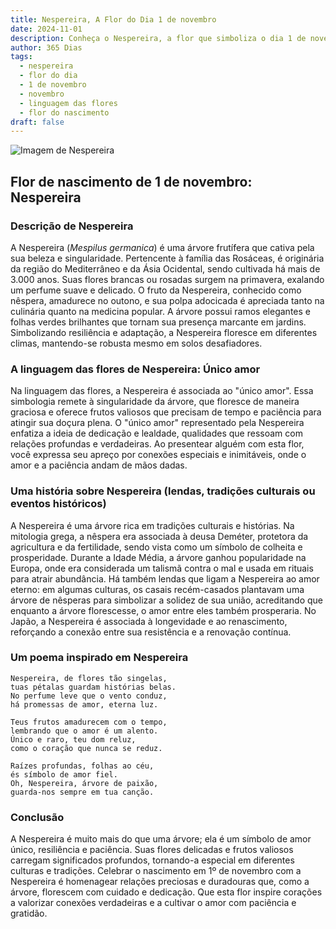 ```yaml
---
title: Nespereira, A Flor do Dia 1 de novembro
date: 2024-11-01
description: Conheça o Nespereira, a flor que simboliza o dia 1 de novembro e seu significado 'Único amor'. Explore a beleza e o simbolismo desta flor encantadora.
author: 365 Dias
tags:
  - nespereira
  - flor do dia
  - 1 de novembro
  - novembro
  - linguagem das flores
  - flor do nascimento
draft: false
---
```


![Imagem de Nespereira](https://cdn.pixabay.com/photo/2018/10/02/07/36/medlar-3718103_640.jpg#center)


## Flor de nascimento de 1 de novembro: Nespereira

### Descrição de Nespereira

A Nespereira (_Mespilus germanica_) é uma árvore frutífera que cativa pela sua beleza e singularidade. Pertencente à família das Rosáceas, é originária da região do Mediterrâneo e da Ásia Ocidental, sendo cultivada há mais de 3.000 anos. Suas flores brancas ou rosadas surgem na primavera, exalando um perfume suave e delicado. O fruto da Nespereira, conhecido como nêspera, amadurece no outono, e sua polpa adocicada é apreciada tanto na culinária quanto na medicina popular. A árvore possui ramos elegantes e folhas verdes brilhantes que tornam sua presença marcante em jardins. Simbolizando resiliência e adaptação, a Nespereira floresce em diferentes climas, mantendo-se robusta mesmo em solos desafiadores.

### A linguagem das flores de Nespereira: Único amor

Na linguagem das flores, a Nespereira é associada ao "único amor". Essa simbologia remete à singularidade da árvore, que floresce de maneira graciosa e oferece frutos valiosos que precisam de tempo e paciência para atingir sua doçura plena. O "único amor" representado pela Nespereira enfatiza a ideia de dedicação e lealdade, qualidades que ressoam com relações profundas e verdadeiras. Ao presentear alguém com esta flor, você expressa seu apreço por conexões especiais e inimitáveis, onde o amor e a paciência andam de mãos dadas.

### Uma história sobre Nespereira (lendas, tradições culturais ou eventos históricos)

A Nespereira é uma árvore rica em tradições culturais e histórias. Na mitologia grega, a nêspera era associada à deusa Deméter, protetora da agricultura e da fertilidade, sendo vista como um símbolo de colheita e prosperidade. Durante a Idade Média, a árvore ganhou popularidade na Europa, onde era considerada um talismã contra o mal e usada em rituais para atrair abundância. Há também lendas que ligam a Nespereira ao amor eterno: em algumas culturas, os casais recém-casados plantavam uma árvore de nêsperas para simbolizar a solidez de sua união, acreditando que enquanto a árvore florescesse, o amor entre eles também prosperaria. No Japão, a Nespereira é associada à longevidade e ao renascimento, reforçando a conexão entre sua resistência e a renovação contínua.

### Um poema inspirado em Nespereira

```
Nespereira, de flores tão singelas,  
tuas pétalas guardam histórias belas.  
No perfume leve que o vento conduz,  
há promessas de amor, eterna luz.  

Teus frutos amadurecem com o tempo,  
lembrando que o amor é um alento.  
Único e raro, teu dom reluz,  
como o coração que nunca se reduz.  

Raízes profundas, folhas ao céu,  
és símbolo de amor fiel.  
Oh, Nespereira, árvore de paixão,  
guarda-nos sempre em tua canção.  
```

### Conclusão

A Nespereira é muito mais do que uma árvore; ela é um símbolo de amor único, resiliência e paciência. Suas flores delicadas e frutos valiosos carregam significados profundos, tornando-a especial em diferentes culturas e tradições. Celebrar o nascimento em 1º de novembro com a Nespereira é homenagear relações preciosas e duradouras que, como a árvore, florescem com cuidado e dedicação. Que esta flor inspire corações a valorizar conexões verdadeiras e a cultivar o amor com paciência e gratidão.